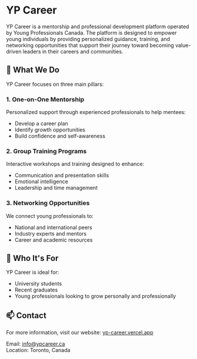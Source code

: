 # YP Career

YP Career is a mentorship and professional development platform operated by Young Professionals Canada. The platform is designed to empower young individuals by providing personalized guidance, training, and networking opportunities that support their journey toward becoming value-driven leaders in their careers and communities.

## 🌟 What We Do

YP Career focuses on three main pillars:

### 1. One-on-One Mentorship
Personalized support through experienced professionals to help mentees:
- Develop a career plan
- Identify growth opportunities
- Build confidence and self-awareness

### 2. Group Training Programs
Interactive workshops and training designed to enhance:
- Communication and presentation skills
- Emotional intelligence
- Leadership and time management

### 3. Networking Opportunities
We connect young professionals to:
- National and international peers
- Industry experts and mentors
- Career and academic resources

## 📍 Who It's For
YP Career is ideal for:
- University students
- Recent graduates
- Young professionals looking to grow personally and professionally

## 📫 Contact
For more information, visit our website: [yp-career.vercel.app](https://yp-career.vercel.app)

Email: info@ypcareer.ca  
Location: Toronto, Canada


